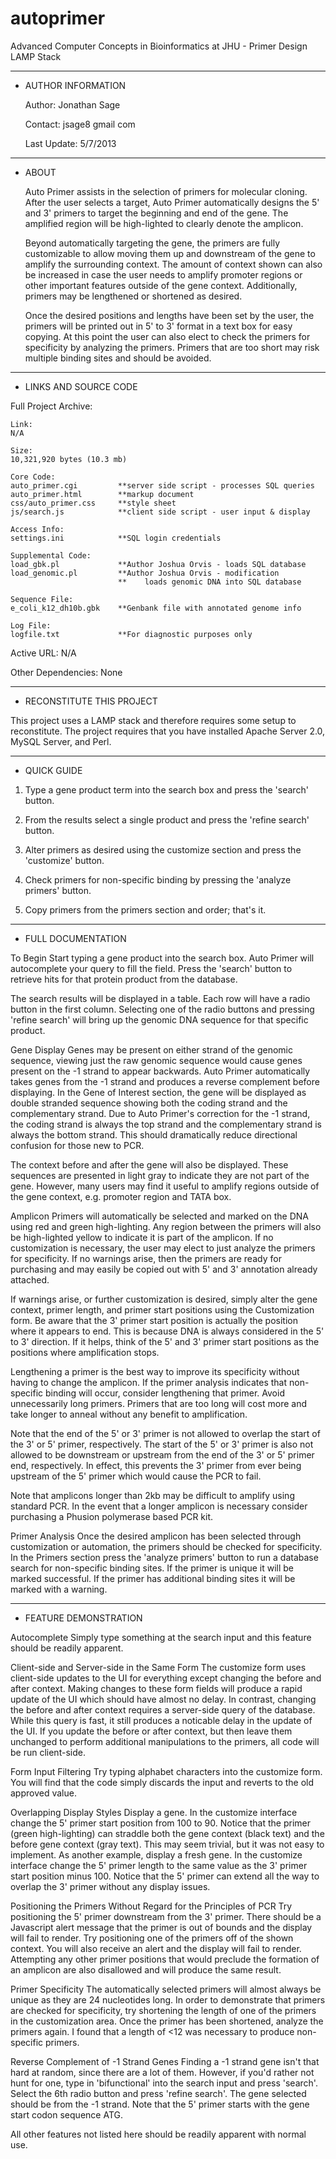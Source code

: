 autoprimer
==========

Advanced Computer Concepts in Bioinformatics at JHU - Primer Design LAMP Stack

************************************************************************
* AUTHOR INFORMATION

  Author: Jonathan Sage
  
  Contact: jsage8 gmail com
  
  Last Update: 5/7/2013

************************************************************************
* ABOUT

  Auto Primer assists in the selection of primers for molecular cloning. 
  After the user selects a target, Auto Primer automatically designs the 
  5' and 3' primers to target the beginning and end of the gene. The 
  amplified region will be high-lighted to clearly denote the amplicon.
  
  Beyond automatically targeting the gene, the primers are fully 
  customizable to allow moving them up and downstream of the gene to 
  amplify the surrounding context. The amount of context shown can also be 
  increased in case the user needs to amplify promoter regions or other 
  important features outside of the gene context. Additionally, primers 
  may be lengthened or shortened as desired.
  
  Once the desired positions and lengths have been set by the user, the 
  primers will be printed out in 5' to 3' format in a text box for easy 
  copying. At this point the user can also elect to check the primers for 
  specificity by analyzing the primers. Primers that are too short may 
  risk multiple binding sites and should be avoided.

************************************************************************
* LINKS AND SOURCE CODE

Full Project Archive:
	
	Link:
	N/A
	
	Size:
	10,321,920 bytes (10.3 mb)
	
	Core Code:
	auto_primer.cgi			**server side script - processes SQL queries
	auto_primer.html		**markup document
	css/auto_primer.css		**style sheet
	js/search.js			**client side script - user input & display
	
	Access Info:
	settings.ini			**SQL login credentials
	
	Supplemental Code:
	load_gbk.pl				**Author Joshua Orvis - loads SQL database
	load_genomic.pl			**Author Joshua Orvis - modification 
	                        **    loads genomic DNA into SQL database
	
	Sequence File:
	e_coli_k12_dh10b.gbk	**Genbank file with annotated genome info
	
	Log File:
	logfile.txt				**For diagnostic purposes only

Active URL:
	N/A
	
Other Dependencies:
	None
	
************************************************************************
* RECONSTITUTE THIS PROJECT

This project uses a LAMP stack and therefore requires some setup to 
reconstitute. The project requires that you have installed Apache Server
2.0, MySQL Server, and Perl. 

************************************************************************
* QUICK GUIDE

1. Type a gene product term into the search box and press the 'search' 
	button.
	
2. From the results select a single product and press the 
	'refine search' button.
	
3. Alter primers as desired using the customize section and press the 
	'customize' button.
	
4. Check primers for non-specific binding by pressing the 
	'analyze primers' button.
	
5. Copy primers from the primers section and order; that's it.

************************************************************************
* FULL DOCUMENTATION

To Begin
Start typing a gene product into the search box. Auto Primer will 
autocomplete your query to fill the field. Press the 'search' button to 
retrieve hits for that protein product from the database.

The search results will be displayed in a table. Each row will have a 
radio button in the first column. Selecting one of the radio buttons and 
pressing 'refine search' will bring up the genomic DNA sequence for that 
specific product.

Gene Display
Genes may be present on either strand of the genomic sequence, viewing 
just the raw genomic sequence would cause genes present on the -1 strand 
to appear backwards. Auto Primer automatically takes genes from the -1 
strand and produces a reverse complement before displaying. In the Gene 
of Interest section, the gene will be displayed as double stranded 
sequence showing both the coding strand and the complementary strand. 
Due to Auto Primer's correction for the -1 strand, the coding strand is 
always the top strand and the complementary strand is always the bottom 
strand. This should dramatically reduce directional confusion for those 
new to PCR.

The context before and after the gene will also be displayed. These 
sequences are presented in light gray to indicate they are not part of 
the gene. However, many users may find it useful to amplify regions 
outside of the gene context, e.g. promoter region and TATA box.

Amplicon
Primers will automatically be selected and marked on the DNA using red 
and green high-lighting. Any region between the primers will also be 
high-lighted yellow to indicate it is part of the amplicon. If no 
customization is necessary, the user may elect to just analyze the 
primers for specificity. If no warnings arise, then the primers are 
ready for purchasing and may easily be copied out with 5' and 3' 
annotation already attached.

If warnings arise, or further customization is desired, simply alter 
the gene context, primer length, and primer start positions using the 
Customization form. Be aware that the 3' primer start position is 
actually the position where it appears to end. This is because DNA 
is always considered in the 5' to 3' direction. If it helps, think of 
the 5' and 3' primer start positions as the positions where 
amplification stops.

Lengthening a primer is the best way to improve its specificity without 
having to change the amplicon. If the primer analysis indicates that 
non-specific binding will occur, consider lengthening that primer. 
Avoid unnecessarily long primers. Primers that are too long will cost 
more and take longer to anneal without any benefit to amplification.

Note that the end of the 5' or 3' primer is not allowed to overlap the 
start of the 3' or 5' primer, respectively. The start of the 5' or 3' 
primer is also not allowed to be downstream or upstream from the end of 
the 3' or 5' primer end, respectively. In effect, this prevents the 3' 
primer from ever being upstream of the 5' primer which would cause the 
PCR to fail.

Note that amplicons longer than 2kb may be difficult to amplify using 
standard PCR. In the event that a longer amplicon is necessary consider 
purchasing a Phusion polymerase based PCR kit.

Primer Analysis
Once the desired amplicon has been selected through customization or 
automation, the primers should be checked for specificity. In the 
Primers section press the 'analyze primers' button to run a database 
search for non-specific binding sites. If the primer is unique it will 
be marked successful. If the primer has additional binding sites it will 
be marked with a warning.

************************************************************************
* FEATURE DEMONSTRATION

Autocomplete
Simply type something at the search input and this feature should be
readily apparent.

Client-side and Server-side in the Same Form
The customize form uses client-side updates to the UI for everything
except changing the before and after context. Making changes to these 
form fields will produce a rapid update of the UI which should have
almost no delay. In contrast, changing the before and after context
requires a server-side query of the database. While this query is fast,
it still produces a noticable delay in the update of the UI. If you 
update the before or after context, but then leave them unchanged to 
perform additional manipulations to the primers, all code will be run 
client-side.

Form Input Filtering
Try typing alphabet characters into the customize form. You will find 
that the code simply discards the input and reverts to the old approved
value.

Overlapping Display Styles
Display a gene. In the customize interface change the 5' primer start
position from 100 to 90. Notice that the primer (green high-lighting) 
can straddle both the gene context (black text) and the before gene 
context (gray text). This may seem trivial, but it was not easy to 
implement. As another example, display a fresh gene. In the customize
interface change the 5' primer length to the same value as the 3' primer
start position minus 100. Notice that the 5' primer can extend all the 
way to overlap the 3' primer without any display issues.

Positioning the Primers Without Regard for the Principles of PCR
Try positioning the 5' primer downstream from the 3' primer. There 
should be a Javascript alert message that the primer is out of bounds 
and the display will fail to render. Try positioning one of the primers 
off of the shown context. You will also receive an alert and the display
will fail to render. Attempting any other primer positions that would
preclude the formation of an amplicon are also disallowed and will
produce the same result.

Primer Specificity
The automatically selected primers will almost always be unique as they 
are 24 nucleotides long. In order to demonstrate that primers are 
checked for specificity, try shortening the length of one of the primers
in the customization area. Once the primer has been shortened, analyze
the primers again. I found that a length of <12 was necessary to produce
non-specific primers.

Reverse Complement of -1 Strand Genes
Finding a -1 strand gene isn't that hard at random, since there are a 
lot of them. However, if you'd rather not hunt for one, type in 
'bifunctional' into the search input and press 'search'. Select the 6th
radio button and press 'refine search'. The gene selected should be from
the -1 strand. Note that the 5' primer starts with the gene start codon
sequence ATG.

All other features not listed here should be readily apparent with
normal use.








